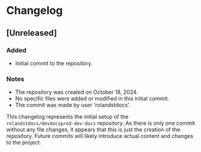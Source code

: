 

  # Changelog

## [Unreleased]

### Added
- Initial commit to the repository.

### Notes
- The repository was created on October 18, 2024.
- No specific files were added or modified in this initial commit.
- The commit was made by user 'rolandstdocs'.

This changelog represents the initial setup of the `rolandstdocs/devdocsprod-dev-docs` repository. As there is only one commit without any file changes, it appears that this is just the creation of the repository. Future commits will likely introduce actual content and changes to the project.

  